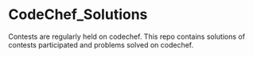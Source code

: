 # CodeChef_Solutions
Contests are regularly held on codechef. This repo contains solutions of contests participated and problems solved on codechef.
